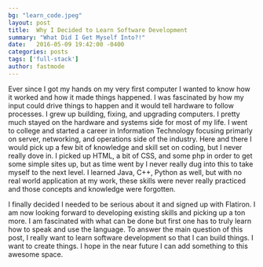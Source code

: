 ```yaml
---
bg: "learn_code.jpeg"
layout: post
title:  Why I Decided to Learn Software Development
summary: "What Did I Get Myself Into?!"
date:   2016-05-09 19:42:00 -0400
categories: posts
tags: ['full-stack']
author: fastmode
---
```


Ever since I got my hands on my very first computer I wanted to know how it worked and how it made things happened.  I was fascinated by how my input could drive things to happen and it would tell hardware to follow processes.  I grew up building, fixing, and upgrading computers.  I pretty much stayed on the hardware and systems side for most of my life.  I went to college and started a career in Information Technology focusing primarly on server, networking, and operations side of the industry.  Here and there I would pick up a few bit of knowledge and skill set on coding, but I never really dove in.  I picked up HTML, a bit of CSS, and some php in order to get some simple sites up, but as time went by I never really dug into this to take myself to the next level.  I learned Java, C++, Python as well, but with no real world application at my work, these skills were never really practiced and those concepts and knowledge were forgotten.  

I finally decided I needed to be serious about it and signed up with Flatiron.  I am now looking forward to developing existing skills and picking up a ton more.  I am fascinated with what can be done but first one has to truly learn how to speak and use the language.  To answer the main question of this post, I really want to learn software development so that I can build things.  I want to create things.  I hope in the near future I can add something to this awesome space.
